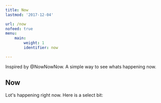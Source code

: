 ```yaml
---
title: Now
lastmod: '2017-12-04'

url: /now
nofeed: true
menu:
    main:
        weight: 1
        identifier: now

---
```

Inspired by @NowNowNow. A simple way to see whats happening now.

## Now

Lot's happening right now. Here is a select bit:
